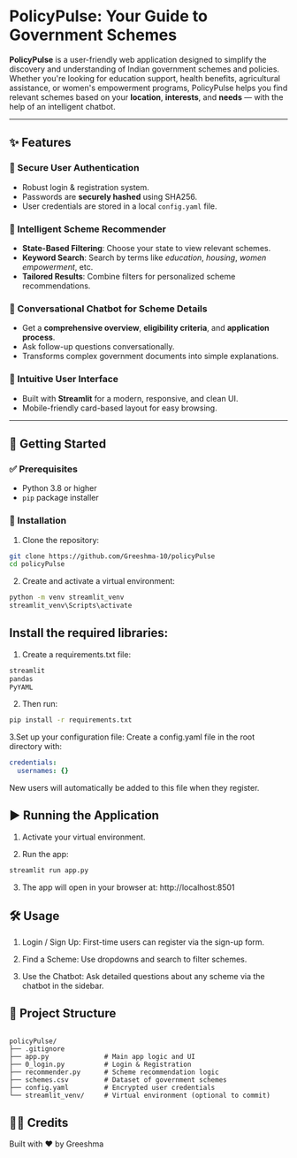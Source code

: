 # PolicyPulse: Your Guide to Government Schemes

**PolicyPulse** is a user-friendly web application designed to simplify the discovery and understanding of Indian government schemes and policies. Whether you're looking for education support, health benefits, agricultural assistance, or women's empowerment programs, PolicyPulse helps you find relevant schemes based on your **location**, **interests**, and **needs** — with the help of an intelligent chatbot.

---

## ✨ Features

### 🔐 Secure User Authentication
- Robust login & registration system.
- Passwords are **securely hashed** using SHA256.
- User credentials are stored in a local `config.yaml` file.

### 🧠 Intelligent Scheme Recommender
- **State-Based Filtering**: Choose your state to view relevant schemes.
- **Keyword Search**: Search by terms like _education_, _housing_, _women empowerment_, etc.
- **Tailored Results**: Combine filters for personalized scheme recommendations.

### 💬 Conversational Chatbot for Scheme Details
- Get a **comprehensive overview**, **eligibility criteria**, and **application process**.
- Ask follow-up questions conversationally.
- Transforms complex government documents into simple explanations.

### 🎨 Intuitive User Interface
- Built with **Streamlit** for a modern, responsive, and clean UI.
- Mobile-friendly card-based layout for easy browsing.

---

## 🚀 Getting Started

### ✅ Prerequisites
- Python 3.8 or higher
- `pip` package installer

### 🔧 Installation

1. Clone the repository:
```bash
git clone https://github.com/Greeshma-10/policyPulse
cd policyPulse
```

2. Create and activate a virtual environment:
```bash
python -m venv streamlit_venv
streamlit_venv\Scripts\activate
```

## Install the required libraries:

1. Create a requirements.txt file:

```txt
streamlit
pandas
PyYAML
```
2. Then run:
```bash
pip install -r requirements.txt
```
3.Set up your configuration file:
Create a config.yaml file in the root directory with:

```yaml
credentials:
  usernames: {}
```
New users will automatically be added to this file when they register.

## ▶️ Running the Application
1. Activate your virtual environment.

2. Run the app:

```bash
streamlit run app.py
```
3. The app will open in your browser at: http://localhost:8501

## 🛠️ Usage
1. Login / Sign Up: First-time users can register via the sign-up form.

2. Find a Scheme: Use dropdowns and search to filter schemes.

3. Use the Chatbot: Ask detailed questions about any scheme via the chatbot in the sidebar.

## 📁 Project Structure
```pgsql

policyPulse/
├── .gitignore
├── app.py              # Main app logic and UI
├── 0_login.py          # Login & Registration
├── recommender.py      # Scheme recommendation logic
├── schemes.csv         # Dataset of government schemes
├── config.yaml         # Encrypted user credentials
└── streamlit_venv/     # Virtual environment (optional to commit)
```
## 👩‍💻 Credits
Built with ❤️ by Greeshma
